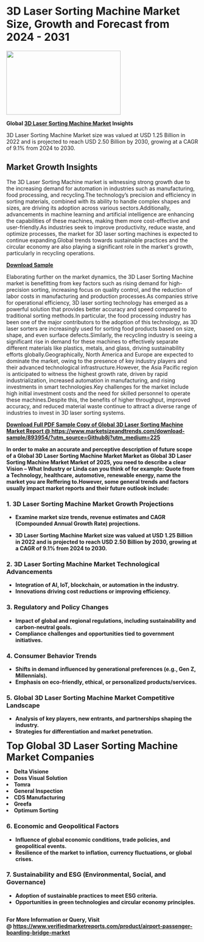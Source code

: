 <H1>3D Laser Sorting Machine Market Size, Growth and Forecast from 2024 - 2031</H1><img class="aligncenter size-medium wp-image-584254" src="https://thirdeyenews.in/wp-content/uploads/2024/09/Global-Market-Research-300x168.jpeg" alt="" width="300" height="168" /><p><strong>Global&nbsp;<a href="https://www.marketsizeandtrends.com/download-sample/893954/?utm_source=Github8j?utm_medium=225">3D Laser Sorting Machine Market</a> Insights</strong></p><p>3D Laser Sorting Machine Market size was valued at USD 1.25 Billion in 2022 and is projected to reach USD 2.50 Billion by 2030, growing at a CAGR of 9.1% from 2024 to 2030.</p><p><h2>Market Growth Insights</h2> <p>The 3D Laser Sorting Machine market is witnessing strong growth due to the increasing demand for automation in industries such as manufacturing, food processing, and recycling.The technology’s precision and efficiency in sorting materials, combined with its ability to handle complex shapes and sizes, are driving its adoption across various sectors.Additionally, advancements in machine learning and artificial intelligence are enhancing the capabilities of these machines, making them more cost-effective and user-friendly.As industries seek to improve productivity, reduce waste, and optimize processes, the market for 3D laser sorting machines is expected to continue expanding.Global trends towards sustainable practices and the circular economy are also playing a significant role in the market's growth, particularly in recycling operations.</p> <p><strong><a href="#">Download Sample</a></strong></p> <p>Elaborating further on the market dynamics, the 3D Laser Sorting Machine market is benefitting from key factors such as rising demand for high-precision sorting, increasing focus on quality control, and the reduction of labor costs in manufacturing and production processes.As companies strive for operational efficiency, 3D laser sorting technology has emerged as a powerful solution that provides better accuracy and speed compared to traditional sorting methods.In particular, the food processing industry has been one of the major contributors to the adoption of this technology, as 3D laser sorters are increasingly used for sorting food products based on size, shape, and even surface defects.Similarly, the recycling industry is seeing a significant rise in demand for these machines to effectively separate different materials like plastics, metals, and glass, driving sustainability efforts globally.Geographically, North America and Europe are expected to dominate the market, owing to the presence of key industry players and their advanced technological infrastructure.However, the Asia Pacific region is anticipated to witness the highest growth rate, driven by rapid industrialization, increased automation in manufacturing, and rising investments in smart technologies.Key challenges for the market include high initial investment costs and the need for skilled personnel to operate these machines.Despite this, the benefits of higher throughput, improved accuracy, and reduced material waste continue to attract a diverse range of industries to invest in 3D laser sorting systems.</p> <p><strong><a href="#"></p><p><span class=""><strong>Download Full PDF Sample Copy of Global 3D Laser Sorting Machine Market Report</strong> @ <a href="https://www.marketsizeandtrends.com/download-sample/893954/?utm_source=Github8j?utm_medium=225" target="_blank">https://www.marketsizeandtrends.com/download-sample/893954/?utm_source=Github8j?utm_medium=225</a></span></p><p>In order to make an accurate and perceptive description of future scope of a Global&nbsp;3D Laser Sorting Machine Market Market as Global&nbsp;3D Laser Sorting Machine Market Market of 2025, you need to describe a clear Vision &ndash; What Industry or Linda can you think of for example: Quote from a Technology, healthcare, automotive, renewable energy, name the market you are Reffering to.However, some general trends and factors usually impact market reports and their future outlook include:</p><h3>1.&nbsp;<strong>3D Laser Sorting Machine Market Growth Projections</strong></h3><ul><li>Examine market size trends, revenue estimates and CAGR (Compounded Annual Growth Rate) projections.</li><li><p>3D Laser Sorting Machine Market size was valued at USD 1.25 Billion in 2022 and is projected to reach USD 2.50 Billion by 2030, growing at a CAGR of 9.1% from 2024 to 2030.</p></li></ul><h3>2.&nbsp;<strong>3D Laser Sorting Machine Market Technological Advancements</strong></h3><ul><li>Integration of AI, IoT, blockchain, or automation in the industry.</li><li>Innovations driving cost reductions or improving efficiency.</li></ul><h3>3.&nbsp;<strong>Regulatory and Policy Changes</strong></h3><ul><li>Impact of global and regional regulations, including sustainability and carbon-neutral goals.</li><li>Compliance challenges and opportunities tied to government initiatives.</li></ul><h3>4.&nbsp;<strong>Consumer Behavior Trends</strong></h3><ul><li>Shifts in demand influenced by generational preferences (e.g., Gen Z, Millennials).</li><li>Emphasis on eco-friendly, ethical, or personalized products/services.</li></ul><h3>5.&nbsp;<strong>Global 3D Laser Sorting Machine Market Competitive Landscape</strong></h3><ul><li>Analysis of key players, new entrants, and partnerships shaping the industry.</li><li>Strategies for differentiation and market penetration.</li></ul><p data-pm-slice="1 1 []"><span style="color: inherit; font-family: inherit; font-size: 25px;">Top Global 3D Laser Sorting Machine Market Companies</span></p><div class="" data-test-id=""><p><li>Delta Visione</li><li> Doss Visual Solution</li><li> Tomra</li><li> General Inspection</li><li> CDS Manufacturing</li><li> Greefa</li><li> Optimum Sorting</li></p></div><h3>6.&nbsp;<strong>Economic and Geopolitical Factors</strong></h3><ul><li>Influence of global economic conditions, trade policies, and geopolitical events.</li><li>Resilience of the market to inflation, currency fluctuations, or global crises.</li></ul><h3>7.&nbsp;<strong>Sustainability and ESG (Environmental, Social, and Governance)</strong></h3><ul><li>Adoption of sustainable practices to meet ESG criteria.</li><li>Opportunities in green technologies and circular economy principles.</li></ul><h2><strong style="font-size: 14px;">For More Information or Query, Visit @&nbsp;</strong><a style="background-color: #ffffff; font-size: 14px;" href="https://www.marketsizeandtrends.com/report/3d-laser-sorting-machine-market/" target="_blank">https://www.verifiedmarketreports.com/product/airport-passenger-boarding-bridge-market</a></h2>